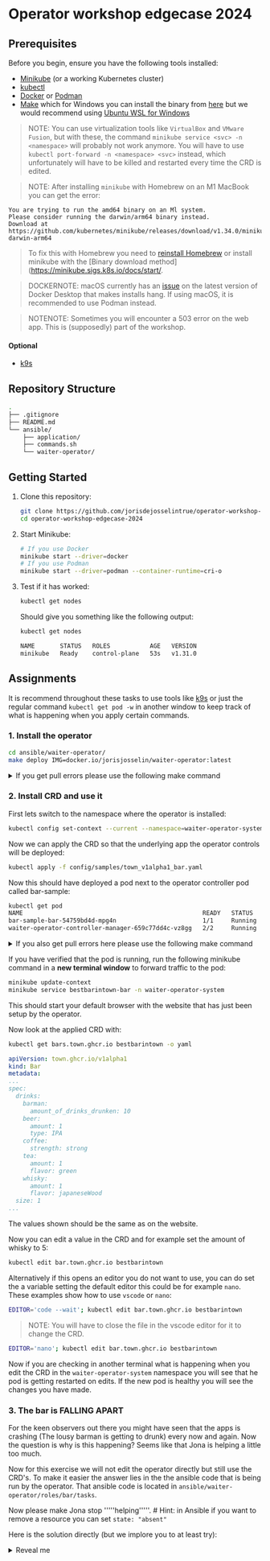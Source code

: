 
# Operator workshop edgecase 2024

## Prerequisites

Before you begin, ensure you have the following tools installed:

- [Minikube](https://minikube.sigs.k8s.io/docs/start/) (or a working Kubernetes cluster)
- [kubectl](https://kubernetes.io/docs/tasks/tools/)
- [Docker](https://docs.docker.com/get-docker/) or [Podman](https://podman.io/docs/installation)
- [Make](https://www.gnu.org/software/make/) which for Windows you can install the binary from [here](https://gnuwin32.sourceforge.net/packages/make.htm) but we would recommend using [Ubuntu WSL for Windows](https://ubuntu.com/desktop/wsl)

> NOTE: You can use virtualization tools like `VirtualBox` and `VMware Fusion`, but with these, the command `minikube service <svc> -n <namespace>` will probably not work anymore. You will have to use `kubectl port-forward -n <namespace> <svc>` instead, which unfortunately will have to be killed and restarted every time the CRD is edited.

> NOTE: After installing `minikube` with Homebrew on an M1 MacBook you can get the error:
```
You are trying to run the amd64 binary on an Ml system.
Please consider running the darwin/arm64 binary instead.
Download at https://github.com/kubernetes/minikube/releases/download/v1.34.0/minikube-darwin-arm64
```
> To fix this with Homebrew you need to [reinstall Homebrew](https://github.com/Homebrew/install?tab=readme-ov-file#uninstall-homebrew)
or install minikube with the [Binary download method](https://minikube.sigs.k8s.io/docs/start/.

> DOCKERNOTE: macOS currently has an [issue](https://github.com/docker/cli/issues/5412) on the latest version of Docker Desktop that makes installs hang. If using macOS, it is recommended to use Podman instead.

> NOTENOTE: Sometimes you will encounter a 503 error on the web app. This is (supposedly) part of the workshop.

#### Optional

- [k9s](https://k9scli.io)

## Repository Structure

```bash
.
├── .gitignore
├── README.md
└── ansible/
    ├── application/
    ├── commands.sh
    └── waiter-operator/
```

## Getting Started

1. Clone this repository:
   ```bash
   git clone https://github.com/jorisdejosselintrue/operator-workshop-edgecase-2024.git
   cd operator-workshop-edgecase-2024
   ```

2. Start Minikube:
   ```bash
   # If you use Docker
   minikube start --driver=docker
   # If you use Podman
   minikube start --driver=podman --container-runtime=cri-o
   ```

3. Test if it has worked:
   ```bash
   kubectl get nodes
   ```
   Should give you something like the following output:
   ```bash
   kubectl get nodes

   NAME       STATUS   ROLES           AGE   VERSION
   minikube   Ready    control-plane   53s   v1.31.0
   ```

## Assignments

It is recommend throughout these tasks to use tools like [k9s](https://k9scli.io/topics/install/) or just the regular command `kubectl get pod -w` in another window to keep track of what is happening when you apply certain commands.

### 1. Install the operator

```bash
cd ansible/waiter-operator/
make deploy IMG=docker.io/jorisjosselin/waiter-operator:latest
```

<details>
  <summary>If you get pull errors please use the following make command</summary>

```bash
make deploy IMG=trcr.nl/ec/waiter-operator:latest
```

</details>

### 2. Install CRD and use it

First lets switch to the namespace where the operator is installed:
```bash
kubectl config set-context --current --namespace=waiter-operator-system
```

Now we can apply the CRD so that the underlying app the operator controls will be deployed:
```bash
kubectl apply -f config/samples/town_v1alpha1_bar.yaml
```

Now this should have deployed a pod next to the operator controller pod called bar-sample:
```bash
kubectl get pod
NAME                                                  READY   STATUS    RESTARTS   AGE
bar-sample-bar-54759bd4d-mpg4n                        1/1     Running   0          63s
waiter-operator-controller-manager-659c77dd4c-vz8gg   2/2     Running   0          3m4s
```

<details>
  <summary>If you also get pull errors here please use the following make command</summary>

```bash
kubectl patch Bar bestbarintown --type='merge' -p '{"spec": { "image": "trcr.nl/ec/waiter-operator-site" } }'
```

</details>

If you have verified that the pod is running, run the following minikube command in a **new terminal window** to forward traffic to the pod:
```bash
minikube update-context
minikube service bestbarintown-bar -n waiter-operator-system
```
This should start your default browser with the website that has just been setup by the operator.

Now look at the applied CRD with:
```bash
kubectl get bars.town.ghcr.io bestbarintown -o yaml
```
```yaml
apiVersion: town.ghcr.io/v1alpha1
kind: Bar
metadata:
...
spec:
  drinks:
    barman:
      amount_of_drinks_drunken: 10
    beer:
      amount: 1
      type: IPA
    coffee:
      strength: strong
    tea:
      amount: 1
      flavor: green
    whisky:
      amount: 1
      flavor: japaneseWood
  size: 1
...
```
The values shown should be the same as on the website.

Now you can edit a value in the CRD and for example set the amount of whisky to 5:

```bash
kubectl edit bar.town.ghcr.io bestbarintown
```
Alternatively if this opens an editor you do not want to use, you can do set the a variable setting the default editor this could be for example `nano`. These examples show how to use `vscode` or `nano`:
```bash
EDITOR='code --wait'; kubectl edit bar.town.ghcr.io bestbarintown
```
> NOTE: You will have to close the file in the vscode editor for it to change the CRD.
```bash
EDITOR='nano'; kubectl edit bar.town.ghcr.io bestbarintown
```

Now if you are checking in another terminal what is happening when you edit the CRD in the `waiter-operator-system` namespace you will see that he pod is getting restarted on edits. If the new pod is healthy you will see the changes you have made.

### 3. The bar is FALLING APART

For the keen observers out there you might have seen that the apps is crashing (The lousy barman is getting to drunk) every now and again. Now the question is why is this happening? Seems like that Jona is helping a little too much.

Now for this exercise we will not edit the operator directly but still use the CRD's. To make it easier the answer lies in the the ansible code that is being run by the operator. That ansible code is located in `ansible/waiter-operator/roles/bar/tasks`.

Now please make Jona stop '''''helping'''''. # Hint: in Ansible if you want to remove a resource you can set `state: "absent"`

Here is the solution directly (but we implore you to at least try):
<details>
  <summary>Reveal me</summary>
  The following cronjob is the one spanning the job that makes the barman drunk (Adds an integer):

  ```bash
  kubectl get cronjobs.batch

  NAME                        SCHEDULE      TIMEZONE   SUSPEND   ACTIVE   LAST SCHEDULE   AGE
  bestbarintown-jona-helper   */1 * * * *   <none>     False     0        <none>          44s
  ```

  In the 'Add the Jona helper' task in the 'ansible/waiter-operator/roles/bar/tasks/main.yml' file, you can see the following state being set as 'present' by default:

  ```yaml
  - name: Add the Jona helper
    kubernetes.core.k8s:
      state: "{{ stopitjona | default('present') }}"
  ```

  You can disable the cronjob with the following patch on the CRD:

  ```bash
  kubectl patch Bar bestbarintown --type='merge' -p '{"spec": { "stopitjona": "absent" } }'
  ```

  After waiting a bit the cronjob should not be there anymore:

  ```bash
  kubectl get cronjobs.batch

  No resources found in waiter-operator-system namespace.
  ```
</details>
